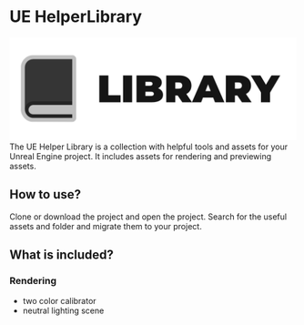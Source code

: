 # UE HelperLibrary
![UEHelperLibrary Logo](/Resources/Export/UEHelperLibrary_Logo.png)
The UE Helper Library is a collection with helpful tools and assets for your Unreal Engine project.
It includes assets for rendering and previewing assets.

## How to use?
Clone or download the project and open the project. Search for the useful assets and folder and migrate them to your project.

## What is included?
### Rendering
* two color calibrator
* neutral lighting scene